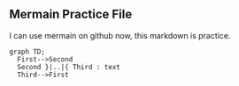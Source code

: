 ## Mermain Practice File

I can use mermain on github now, this markdown is practice.

```mermaid
graph TD;
  First-->Second
  Second }|..|{ Third : text
  Third-->First
```
